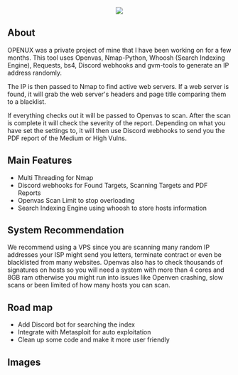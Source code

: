 <p align="center"> <img src="https://github.com/xSneaky/Openus/blob/abc418ca919e3d4d7337f4bcca8baddf9f3b9d6b/images/logo.gif"> </p>


## About

OPENUX was a private project of mine that I have been working on for a few months. This tool uses Openvas, Nmap-Python, Whoosh (Search Indexing Engine), Requests, bs4, Discord webhooks and gvm-tools to generate an IP address randomly. 

The IP is then passed to Nmap to find active web servers. If a web server is found, it will grab the web server's headers and page title comparing them to a blacklist.

If everything checks out it will be passed to Openvas to scan. After the scan is complete it will check the severity of the report. Depending on what you have set the settings to, it will then use Discord webhooks to send you the PDF report of the Medium or High Vulns.


## Main Features
- Multi Threading for Nmap
- Discord webhooks for Found Targets, Scanning Targets and PDF Reports
- Openvas Scan Limit to stop overloading
- Search Indexing Engine using whoosh to store hosts information


## System Recommendation
We recommend using a VPS since you are scanning many random IP addresses your ISP might send you letters, terminate contract or even be blacklisted from many websites. Openvas also has to check thousands of signatures on hosts so you will need a system with more than 4 cores and 8GB ram otherwise you might run into issues like Openven crashing, slow scans or been limited of how many hosts you can scan.


## Road map
- Add Discord bot for searching the index
- Integrate with Metasploit for auto exploitation
- Clean up some code and make it more user friendly  

## Images
